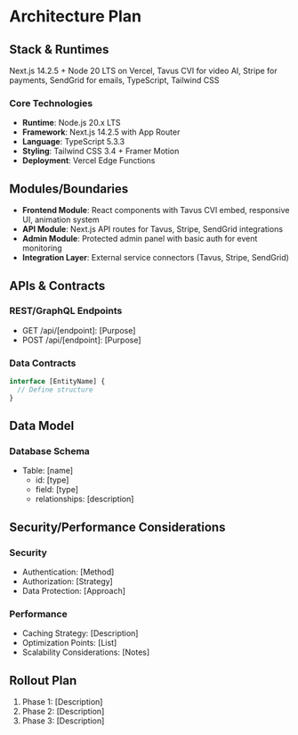 # Architecture Plan

## Stack & Runtimes
Next.js 14.2.5 + Node 20 LTS on Vercel, Tavus CVI for video AI, Stripe for payments, SendGrid for emails, TypeScript, Tailwind CSS

### Core Technologies
- **Runtime**: Node.js 20.x LTS
- **Framework**: Next.js 14.2.5 with App Router
- **Language**: TypeScript 5.3.3
- **Styling**: Tailwind CSS 3.4 + Framer Motion
- **Deployment**: Vercel Edge Functions

## Modules/Boundaries
- **Frontend Module**: React components with Tavus CVI embed, responsive UI, animation system
- **API Module**: Next.js API routes for Tavus, Stripe, SendGrid integrations
- **Admin Module**: Protected admin panel with basic auth for event monitoring
- **Integration Layer**: External service connectors (Tavus, Stripe, SendGrid)

## APIs & Contracts
### REST/GraphQL Endpoints
- GET /api/[endpoint]: [Purpose]
- POST /api/[endpoint]: [Purpose]

### Data Contracts
```typescript
interface [EntityName] {
  // Define structure
}
```

## Data Model
### Database Schema
- Table: [name]
  - id: [type]
  - field: [type]
  - relationships: [description]

## Security/Performance Considerations
### Security
- Authentication: [Method]
- Authorization: [Strategy]
- Data Protection: [Approach]

### Performance
- Caching Strategy: [Description]
- Optimization Points: [List]
- Scalability Considerations: [Notes]

## Rollout Plan
1. Phase 1: [Description]
2. Phase 2: [Description]
3. Phase 3: [Description]
